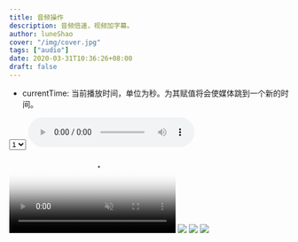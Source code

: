 ```yaml
---
title: 音频操作
description: 音频倍速，视频加字幕。
author: luneShao
cover: "/img/cover.jpg"
tags: ["audio"]
date: 2020-03-31T10:36:26+08:00
draft: false
---
```

- currentTime: 当前播放时间，单位为秒。为其赋值将会使媒体跳到一个新的时间。

<select id="select" onchange="select()">
  <option value="1">1</option>
  <option value="2">2</option>
</select>

<audio id="audio" controls="controls" volume="0.2" playbackRate="2"  autoplay>
  <source src="/assets/media/末路之徒-TV,ver - 洛萱.mp3" />
  <p>你的浏览器不支持音乐播放，请点击<a>这里</a>查看</p>
  <track src="/assets/media/text.vtt" kind="subtitles" srclang="zh" default>
</audio> 

<video poster="https://tse4-mm.cn.bing.net/th/id/OIP.wgiKtEvpjY5TtKUTPNuKxwHaC9?w=278&h=120&c=7&o=5&dpr=2&pid=1.7" controls muted loop>
  <source src="/assets/media/rabbit320.webm" type="video/webm" />
  <track src="/assets/media/text.vtt" kind="subtitles" srclang="zh" default>
</video>

<img src="http://www.deathghost.cn/public/upload/article/2019/12/21/1576905359399945.jpg" loading="lazy" />
<img src="https://mdn.mozillademos.org/files/12794/simple-video.png" loading="eager" />
<img src="https://tse4-mm.cn.bing.net/th/id/OIP.wgiKtEvpjY5TtKUTPNuKxwHaC9?w=278&h=120&c=7&o=5&dpr=2&pid=1.7" />

<script>
var audio = document.querySelector('#audio')
audio.loop = true
  function select () {
    const select = document.getElementById('select');
    audio.playbackRate = select.value
    audio.preload
    console.log(audio.played)
  }
</script>
